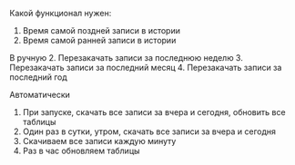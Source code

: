 Какой функционал нужен:
1. Время самой поздней записи в истории
2. Время самой ранней записи в истории

В ручную
2. Перезакачать записи за последнюю неделю
3. Перезакачать записи за последний месяц
4. Перезакачать записи за последний год

Автоматически
1. При запуске, скачать все записи за вчера и сегодня, обновить все таблицы
2. Один раз в сутки, утром, скачать все записи за вчера и сегодня
3. Скачиваем все записи каждую минуту
4. Раз в час обновляем таблицы



